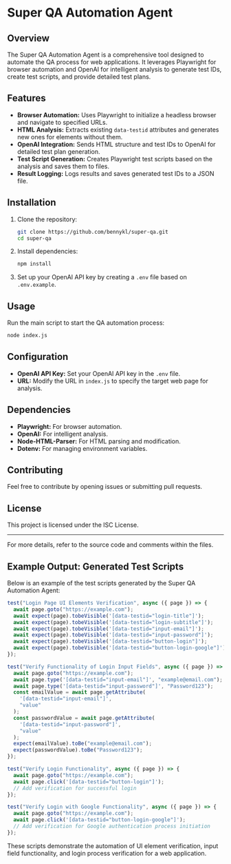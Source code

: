 # Super QA Automation Agent

## Overview

The Super QA Automation Agent is a comprehensive tool designed to automate the QA process for web applications. It leverages Playwright for browser automation and OpenAI for intelligent analysis to generate test IDs, create test scripts, and provide detailed test plans.

## Features

- **Browser Automation:** Uses Playwright to initialize a headless browser and navigate to specified URLs.
- **HTML Analysis:** Extracts existing `data-testid` attributes and generates new ones for elements without them.
- **OpenAI Integration:** Sends HTML structure and test IDs to OpenAI for detailed test plan generation.
- **Test Script Generation:** Creates Playwright test scripts based on the analysis and saves them to files.
- **Result Logging:** Logs results and saves generated test IDs to a JSON file.

## Installation

1. Clone the repository:

   ```bash
   git clone https://github.com/bennykl/super-qa.git
   cd super-qa
   ```

2. Install dependencies:

   ```bash
   npm install
   ```

3. Set up your OpenAI API key by creating a `.env` file based on `.env.example`.

## Usage

Run the main script to start the QA automation process:

```bash
node index.js
```

## Configuration

- **OpenAI API Key:** Set your OpenAI API key in the `.env` file.
- **URL:** Modify the URL in `index.js` to specify the target web page for analysis.

## Dependencies

- **Playwright:** For browser automation.
- **OpenAI:** For intelligent analysis.
- **Node-HTML-Parser:** For HTML parsing and modification.
- **Dotenv:** For managing environment variables.

## Contributing

Feel free to contribute by opening issues or submitting pull requests.

## License

This project is licensed under the ISC License.

---

For more details, refer to the source code and comments within the files.

## Example Output: Generated Test Scripts

Below is an example of the test scripts generated by the Super QA Automation Agent:

```javascript
test("Login Page UI Elements Verification", async ({ page }) => {
  await page.goto("https://example.com");
  await expect(page).tobeVisible('[data-testid="login-title"]');
  await expect(page).tobeVisible('[data-testid="login-subtitle"]');
  await expect(page).tobeVisible('[data-testid="input-email"]');
  await expect(page).tobeVisible('[data-testid="input-password"]');
  await expect(page).tobeVisible('[data-testid="button-login"]');
  await expect(page).tobeVisible('[data-testid="button-login-google"]');
});

test("Verify Functionality of Login Input Fields", async ({ page }) => {
  await page.goto("https://example.com");
  await page.type('[data-testid="input-email"]', "example@email.com");
  await page.type('[data-testid="input-password"]', "Password123");
  const emailValue = await page.getAttribute(
    '[data-testid="input-email"]',
    "value"
  );
  const passwordValue = await page.getAttribute(
    '[data-testid="input-password"]',
    "value"
  );
  expect(emailValue).toBe("example@email.com");
  expect(passwordValue).toBe("Password123");
});

test("Verify Login Functionality", async ({ page }) => {
  await page.goto("https://example.com");
  await page.click('[data-testid="button-login"]');
  // Add verification for successful login
});

test("Verify Login with Google Functionality", async ({ page }) => {
  await page.goto("https://example.com");
  await page.click('[data-testid="button-login-google"]');
  // Add verification for Google authentication process initiation
});
```

These scripts demonstrate the automation of UI element verification, input field functionality, and login process verification for a web application.

